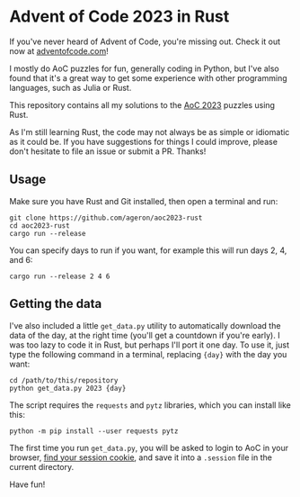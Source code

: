 Advent of Code 2023 in Rust
===========================

If you've never heard of Advent of Code, you're missing out. Check it out now at [adventofcode.com](https://adventofcode.com/about)!

I mostly do AoC puzzles for fun, generally coding in Python, but I've also found that it's a great way to get some experience with other programming languages, such as Julia or Rust.

This repository contains all my solutions to the [AoC 2023](https://adventofcode.com/2023) puzzles using Rust.

As I'm still learning Rust, the code may not always be as simple or idiomatic as it could be. If you have suggestions for things I could improve, please don't hesitate to file an issue or submit a PR. Thanks!

Usage
-----

Make sure you have Rust and Git installed, then open a terminal and run:

```shell
git clone https://github.com/ageron/aoc2023-rust
cd aoc2023-rust
cargo run --release
```

You can specify days to run if you want, for example this will run days 2, 4, and 6:

```
cargo run --release 2 4 6
```

Getting the data
----------------

I've also included a little `get_data.py` utility to automatically download the data of the day, at the right time (you'll get a countdown if you're early). I was too lazy to code it in Rust, but perhaps I'll port it one day. To use it, just type the following command in a terminal, replacing `{day}` with the day you want:

```
cd /path/to/this/repository
python get_data.py 2023 {day}
```

The script requires the `requests` and `pytz` libraries, which you can install like this:

```
python -m pip install --user requests pytz
```

The first time you run `get_data.py`, you will be asked to login to AoC in your browser, [find your session cookie](https://github.com/wimglenn/advent-of-code-wim/issues/1), and save it into a `.session` file in the current directory.

Have fun!

